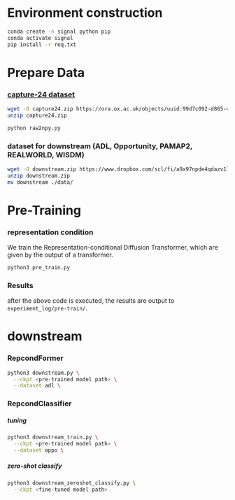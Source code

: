 # Environment construction
```bash
conda create -n signal python pip
conda activate signal
pip install -r req.txt
```

# Prepare Data
### [capture-24 dataset](https://ora.ox.ac.uk/objects/uuid:99d7c092-d865-4a19-b096-cc16440cd001)
```bash
wget -O capture24.zip https://ora.ox.ac.uk/objects/uuid:99d7c092-d865-4a19-b096-cc16440cd001/files/rpr76f381b
unzip capture24.zip
```
```bash
python raw2npy.py
```

### dataset for downstream (ADL, Opportunity, PAMAP2, REALWORLD, WISDM) 
```bash
wget -O downstream.zip https://www.dropbox.com/scl/fi/a9x97npde4qdazv1lxlyu/downstream.zip?rlkey=y3xv06fxh2lv47m0zoy1f310q&st=bo2l4yhv&dl=0
unzip downstream.zip
mv downstream ./data/
```

# Pre-Training
### representation condition
We train the Representation-conditional Diffusion Transformer, which are given by the output of a transformer.
```bash
python3 pre_train.py
```

### Results
after the above code is executed, the results are output to `experiment_log/pre-train/`.

# downstream
### RepcondFormer
```bash
python3 downstream.py \
  --ckpt <pre-trained model path> \
  --dataset adl \
```

### RepcondClassifier
##### tuning
```bash
python3 downstream_train.py \
  --ckpt <pre-trained model path> \
  --dataset oppo \
```
##### zero-shot classify
```bash
python3 downstream_zeroshot_classify.py \
  --ckpt <fine-tuned model path>
```
